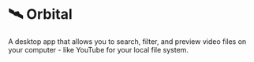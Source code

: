 # 🛰 Orbital
A desktop app that allows you to search, filter, and preview video files on your computer - like YouTube for your local file system.

